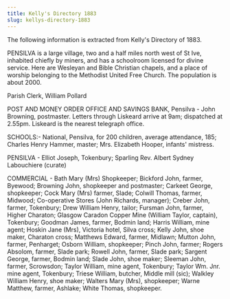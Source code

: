 ```yaml
---
title: Kelly's Directory 1883
slug: kellys-directory-1883
---
```


The following information is extracted from Kelly's Directory of 1883.

PENSILVA is a large village, two and a half miles north west of St Ive, inhabited chiefly by miners, and has a schoolroom licensed for divine service. Here are Wesleyan and Bible Christian chapels, and a place of worship belonging to the Methodist United Free Church. The population is about 2000.

Parish Clerk, William Pollard

POST AND MONEY ORDER OFFICE AND SAVINGS BANK, Pensilva - John Browning, postmaster. Letters through Liskeard arrive at 9am; dispatched at 2.55pm. Liskeard is the nearest telegraph office.

SCHOOLS:- National, Pensilva, for 200 children, average attendance, 185; Charles Henry Hammer, master; Mrs. Elizabeth Hooper, infants' mistress.

PENSILVA - Elliot Joseph, Tokenbury; Sparling Rev. Albert Sydney Labouchiere (curate)

COMMERCIAL - Bath Mary (Mrs) Shopkeeper; Bickford John, farmer, Byewood; Browning John, shopkeeper and postmaster; Carkeet George, shopkeeper; Cock Mary (Mrs) farmer, Slade; Colwill Thomas, farmer, Midwood; Co-operative Stores (John Richards, manager); Creber John, farmer, Tokenbury; Drew William Henry, tailor; Fursman John, farmer, Higher Charaton; Glasgow Caradon Copper Mine (William Taylor, captain), Tokenbury; Goodman James, farmer, Bodmin land; Harris William, mine agent; Hoskin Jane (Mrs), Victoria hotel, Silva cross; Kelly John, shoe maker, Charaton cross; Matthews Edward, farmer, Midlawn; Mutton John, farmer, Penharget; Osborn William, shopkeeper; Pinch John, farmer; Rogers Absolom, farmer, Slade park; Rowell John, farmer, Slade park; Sargent George, farmer, Bodmin land; Slade John, shoe maker; Sleeman John, farmer, Scrowsdon; Taylor William, mine agent, Tokenbury; Taylor Wm. Jnr. mine agent, Tokenbury; Triese William, butcher, Middle mill (sic); Walkley William Henry, shoe maker; Walters Mary (Mrs), shopkeeper; Warne Matthew, farmer, Ashlake; White Thomas, shopkeeper.
